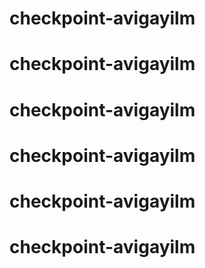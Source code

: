 # checkpoint-avigayilm
# checkpoint-avigayilm
# checkpoint-avigayilm
# checkpoint-avigayilm
# checkpoint-avigayilm
# checkpoint-avigayilm
